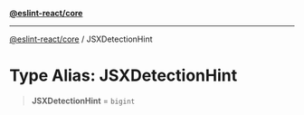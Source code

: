 [**@eslint-react/core**](../README.md)

***

[@eslint-react/core](../README.md) / JSXDetectionHint

# Type Alias: JSXDetectionHint

> **JSXDetectionHint** = `bigint`
